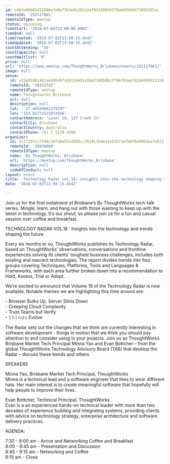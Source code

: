 ```yaml
---
id: e46fe96665d12886e7e9e75b3e9e202a2ef952588dd379a605bbb5f3805365ac
remoteId: '252117661'
remoteIdType: meetup
status: upcoming
timeStart: '2018-07-04T22:00:00.000Z'
timeEnd: null
timeCreated: '2018-07-02T13:50:15.454Z'
timeUpdated: '2018-07-02T13:50:15.454Z'
countAttending: '56'
countCapacity: null
countWaitlist: '0'
price: null
url: 'https://www.meetup.com/ThoughtWorks_Brisbane/events/252117661/'
image: null
venue:
  id: a33e85d61492a4d95d9fa1811e691c8b6734db8bcff96f93ea7d2de999515329
  remoteId: '18152742'
  remoteIdType: meetup
  name: Thoughtworks Brisbane
  url: null
  description: null
  lat: '-27.46569061279297'
  lon: '153.02772521972656'
  contactAddress: 'Level 19, 127 Creek St'
  contactCity: Brisbane
  contactCountry: Australia
  contactPhone: +61 7 3129 4506
organizer:
  id: 3c27397cc7f48c2dfa0a55a1035cc7018c35de41eb157147b8f6a99b2ea7a522
  remoteId: '28978609'
  remoteIdType: meetup
  name: 'By ThoughtWorks, Brisbane'
  url: 'https://meetup.com/ThoughtWorks_Brisbane'
  description: null
  codeOfConduct: null
layout: event
title: 'Technology Radar vol.18: insights into the technology shaping the future'
date: '2018-07-02T13:50:15.454Z'

---
```

<p>Join us for the first instalment of Brisbane’s By ThoughtWorks tech-talk series. Mingle, learn, and hang out with those wanting to keep up with the latest in technology. It’s our shout, so please join us for a fun and casual session over coffee and breakfast.</p> <p>TECHNOLOGY RADAR VOL.18 : Insights into the technology and trends shaping the future</p> <p>Every six months or so, ThoughtWorks publishes its Technology Radar, based on ThoughtWorks’ observations, conversations and frontline experiences solving its clients’ toughest business challenges, includes both existing and nascent technologies. The report divides trends into four groups covering Techniques, Platforms, Tools and Languages &amp; Frameworks, with each area further broken down into a recommendation to Hold, Assess, Trial or Adopt.</p> <p>We’re excited to announce that Volume 18 of the Technology Radar is now available. Notable themes we are highlighting this time around are:</p> <p>- Browser Bulks Up, Server Slims Down<br/>- Creeping Cloud Complexity<br/>- Trust Teams but Verify<br/>- 𝚝𝚑𝚒𝚗𝚐𝚜 Evolve</p> <p>The Radar sets out the changes that we think are currently interesting in software development - things in motion that we think you should pay attention to and consider using in your projects. Join us as ThoughtWorks Brisbane Market Tech Principal Minna Yao and Evan Bottcher – from the global ThoughtWorks Technology Advisory Board (TAB) that develop the Radar – discuss these trends and others.</p> <p>SPEAKERS</p> <p>Minna Yao, Brisbane Market Tech Principal, ThoughtWorks<br/>Minna is a technical lead and a software engineer that likes to wear different hats. Her main interest is to create meaningful software that hopefully will help people to improve their lives.</p> <p>Evan Bottcher, Technical Principal, ThoughtWorks<br/>Evan is a an experienced hands-on technical leader with more than two decades of experience building and integrating systems, providing clients with advice on technology strategy, enterprise architecture and software delivery practices.</p> <p>AGENDA:</p> <p>7:30 - 8:00 am - Arrive and Networking Coffee and Breakfast<br/>8:00 - 8:45 am - Presentation and Discussion<br/>8:45 - 9:15 am - Networking and Coffee<br/>9:15 am - Close</p>
